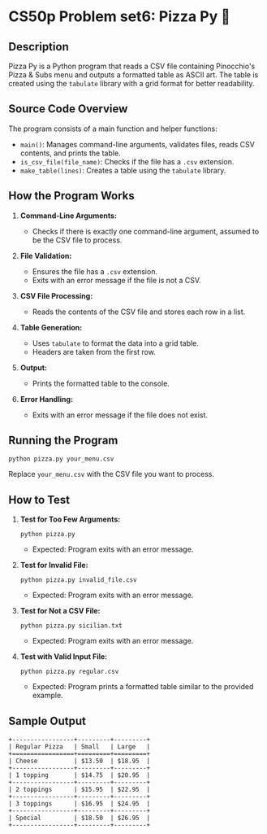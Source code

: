CS50p Problem set6: Pizza Py 🍕
===========

Description
-----------

Pizza Py is a Python program that reads a CSV file containing Pinocchio's Pizza & Subs menu and outputs a formatted table as ASCII art. The table is created using the `tabulate` library with a grid format for better readability.

Source Code Overview
--------------------

The program consists of a main function and helper functions:

-   `main()`: Manages command-line arguments, validates files, reads CSV contents, and prints the table.
-   `is_csv_file(file_name)`: Checks if the file has a `.csv` extension.
-   `make_table(lines)`: Creates a table using the `tabulate` library.

How the Program Works
---------------------

1.  **Command-Line Arguments:**

    -   Checks if there is exactly one command-line argument, assumed to be the CSV file to process.
2.  **File Validation:**

    -   Ensures the file has a `.csv` extension.
    -   Exits with an error message if the file is not a CSV.
3.  **CSV File Processing:**

    -   Reads the contents of the CSV file and stores each row in a list.
4.  **Table Generation:**

    -   Uses `tabulate` to format the data into a grid table.
    -   Headers are taken from the first row.
5.  **Output:**

    -   Prints the formatted table to the console.
6.  **Error Handling:**

    -   Exits with an error message if the file does not exist.

Running the Program
-------------------

```
python pizza.py your_menu.csv
```

Replace `your_menu.csv` with the CSV file you want to process.

How to Test
-----------

1.  **Test for Too Few Arguments:**

    ```
    python pizza.py
    ```

    -   Expected: Program exits with an error message.
2.  **Test for Invalid File:**

    ```
    python pizza.py invalid_file.csv
    ```

    -   Expected: Program exits with an error message.
3.  **Test for Not a CSV File:**

    ```
    python pizza.py sicilian.txt
    ```

    -   Expected: Program exits with an error message.
4.  **Test with Valid Input File:**

    ```
    python pizza.py regular.csv
    ```

    -   Expected: Program prints a formatted table similar to the provided example.

Sample Output
-------------

```
+-----------------+---------+---------+
| Regular Pizza   | Small   | Large   |
+=================+=========+=========+
| Cheese          | $13.50  | $18.95  |
+-----------------+---------+---------+
| 1 topping       | $14.75  | $20.95  |
+-----------------+---------+---------+
| 2 toppings      | $15.95  | $22.95  |
+-----------------+---------+---------+
| 3 toppings      | $16.95  | $24.95  |
+-----------------+---------+---------+
| Special         | $18.50  | $26.95  |
+-----------------+---------+---------+
```
